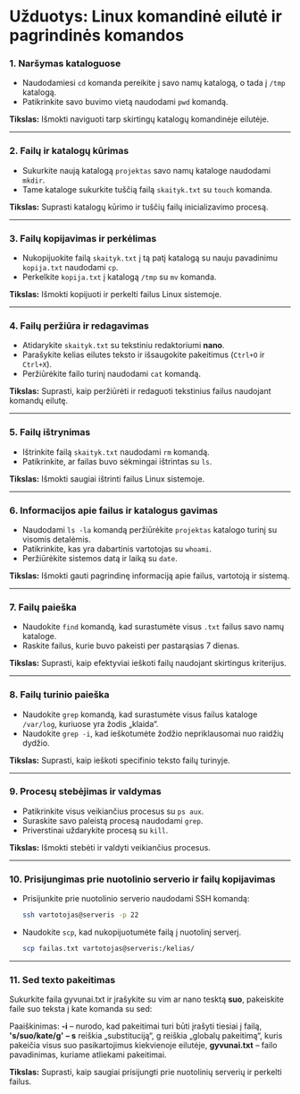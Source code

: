 # Užduotys: Linux komandinė eilutė ir pagrindinės komandos

### 1. **Naršymas kataloguose**  
- Naudodamiesi `cd` komanda pereikite į savo namų katalogą, o tada į `/tmp` katalogą.  
- Patikrinkite savo buvimo vietą naudodami `pwd` komandą.  

**Tikslas:** Išmokti naviguoti tarp skirtingų katalogų komandinėje eilutėje.  

---

### 2. **Failų ir katalogų kūrimas**  
- Sukurkite naują katalogą `projektas` savo namų kataloge naudodami `mkdir`.  
- Tame kataloge sukurkite tuščią failą `skaityk.txt` su `touch` komanda.  

**Tikslas:** Suprasti katalogų kūrimo ir tuščių failų inicializavimo procesą.  

---

### 3. **Failų kopijavimas ir perkėlimas**  
- Nukopijuokite failą `skaityk.txt` į tą patį katalogą su nauju pavadinimu `kopija.txt` naudodami `cp`.  
- Perkelkite `kopija.txt` į katalogą `/tmp` su `mv` komanda.  

**Tikslas:** Išmokti kopijuoti ir perkelti failus Linux sistemoje.  

---

### 4. **Failų peržiūra ir redagavimas**  
- Atidarykite `skaityk.txt` su tekstiniu redaktoriumi **nano**.  
- Parašykite kelias eilutes teksto ir išsaugokite pakeitimus (`Ctrl+O` ir `Ctrl+X`).  
- Peržiūrėkite failo turinį naudodami `cat` komandą.  

**Tikslas:** Suprasti, kaip peržiūrėti ir redaguoti tekstinius failus naudojant komandų eilutę.  

---

### 5. **Failų ištrynimas**  
- Ištrinkite failą `skaityk.txt` naudodami `rm` komandą.  
- Patikrinkite, ar failas buvo sėkmingai ištrintas su `ls`.  

**Tikslas:** Išmokti saugiai ištrinti failus Linux sistemoje.  

---

### 6. **Informacijos apie failus ir katalogus gavimas**  
- Naudodami `ls -la` komandą peržiūrėkite `projektas` katalogo turinį su visomis detalėmis.  
- Patikrinkite, kas yra dabartinis vartotojas su `whoami`.  
- Peržiūrėkite sistemos datą ir laiką su `date`.  

**Tikslas:** Išmokti gauti pagrindinę informaciją apie failus, vartotoją ir sistemą.  

---

### 7. **Failų paieška**  
- Naudokite `find` komandą, kad surastumėte visus `.txt` failus savo namų kataloge.  
- Raskite failus, kurie buvo pakeisti per pastarąsias 7 dienas.  

**Tikslas:** Suprasti, kaip efektyviai ieškoti failų naudojant skirtingus kriterijus.  

---

### 8. **Failų turinio paieška**  
- Naudokite `grep` komandą, kad surastumėte visus failus kataloge `/var/log`, kuriuose yra žodis „klaida“.  
- Naudokite `grep -i`, kad ieškotumėte žodžio nepriklausomai nuo raidžių dydžio.  

**Tikslas:** Suprasti, kaip ieškoti specifinio teksto failų turinyje.  

---

### 9. **Procesų stebėjimas ir valdymas**  
- Patikrinkite visus veikiančius procesus su `ps aux`.  
- Suraskite savo paleistą procesą naudodami `grep`.  
- Priverstinai uždarykite procesą su `kill`.  

**Tikslas:** Išmokti stebėti ir valdyti veikiančius procesus.  

---

### 10. **Prisijungimas prie nuotolinio serverio ir failų kopijavimas**  
- Prisijunkite prie nuotolinio serverio naudodami SSH komandą:  
    ```bash
    ssh vartotojas@serveris -p 22
    ```
- Naudokite `scp`, kad nukopijuotumėte failą į nuotolinį serverį.  
    ```bash
    scp failas.txt vartotojas@serveris:/kelias/
    ```  
---
### 11. **Sed texto pakeitimas**



Sukurkite faila gyvunai.txt ir įrašykite su vim ar nano tesktą **suo**, pakeiskite faile suo teksta į kate komanda su sed:

Paaiškinimas:
**-i** – nurodo, kad pakeitimai turi būti įrašyti tiesiai į failą,
**'s/suo/kate/g'** **– s** reiškia „substituciją“, g reiškia „globalų pakeitimą“, kuris pakeičia visus suo pasikartojimus kiekvienoje eilutėje,
**gyvunai.txt** – failo pavadinimas, kuriame atliekami pakeitimai.



**Tikslas:** Suprasti, kaip saugiai prisijungti prie nuotolinių serverių ir perkelti failus.  
